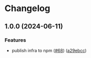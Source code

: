 # Changelog

## 1.0.0 (2024-06-11)


### Features

* publish infra to npm ([#68](https://github.com/w3s-project/content-claims/issues/68)) ([a29ebcc](https://github.com/w3s-project/content-claims/commit/a29ebcc60ba22527d64bc76145ac48efd9a69836))
